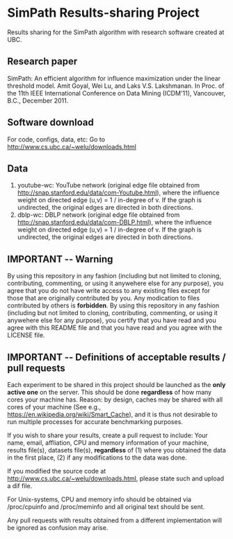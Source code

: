# SimPath Results-sharing Project
Results sharing for the SimPath algorithm with research software created at UBC.

## Research paper

SimPath: An efficient algorithm for influence maximization under the linear threshold model. Amit Goyal, Wei Lu, and Laks V.S. Lakshmanan. In Proc. of the 11th IEEE International Conference on Data Mining (ICDM'11), Vancouver, B.C., December 2011. 

## Software download
For code, configs, data, etc: Go to http://www.cs.ubc.ca/~welu/downloads.html

## Data
1. youtube-wc: YouTube network (original edge file obtained from http://snap.stanford.edu/data/com-Youtube.html), where the influence weight on directed edge (u,v) = 1 / in-degree of v.  If the graph is undirected, the original edges are directed in both directions. 
2. dblp-wc: DBLP network (original edge file obtained from http://snap.stanford.edu/data/com-DBLP.html), where the influence weight on directed edge (u,v) = 1 / in-degree of v.  If the graph is undirected, the original edges are directed in both directions.

## IMPORTANT -- Warning
By using this repository in any fashion (including but not limited to cloning, contributing, commenting, or using it anywehere else for any purpose), you agree that you do not have write access to any existing files except for those that are originally contributed by you.  Any modication to files contributed by others is __forbidden__.  By using this repository in any fashion (including but not limited to cloning, contributing, commenting, or using it anywehere else for any purpose), you certify that you have read and you agree with this README file and that you have read and you agree with the LICENSE file.

## IMPORTANT -- Definitions of acceptable results / pull requests
Each experiment to be shared in this project should be launched as the __only active one__ on the server.  This should be done __regardless__ of how many cores your machine has. Reason: by design, caches may be shared with all cores of your machine (See e.g., https://en.wikipedia.org/wiki/Smart_Cache), and it is thus not desirable to run multiple processes for accurate benchmarking purposes.  

If you wish to share your results, create a pull request to include: Your name, email, affliation, CPU and memory information of your machine, results file(s), datasets file(s), __regardless__ of (1) where you obtained the data in the first place, (2) if any modifications to the data was done.  

If you modified the source code at http://www.cs.ubc.ca/~welu/downloads.html, please state such and upload a dif file. 

For Unix-systems, CPU and memory info should be obtained via /proc/cpuinfo and /proc/meminfo and all original text should be sent.  

Any pull requests with results obtained from a different implementation will be ignored as confusion may arise.

